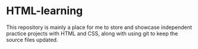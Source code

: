 # HTML-learning
This repository is mainly a place for me to store and showcase independent practice projects with HTML and CSS, along with using git to keep the source files updated.
